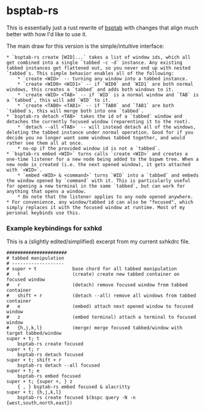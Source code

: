 # bsptab-rs

This is essentially just a rust rewrite of [bsptab](https://github.com/albertored11/bsptab) with
changes that align much better with how I'd like to use it.

The main draw for this version is the simple/intuitive interface:

    * `bsptab-rs create [WID]...` takes a list of window ids, which all get combined into a single `tabbed -c -d` instance. Any existing tabbed instances get flattened out, so you never end up with nested `tabbed`s. This simple behavior enables all of the following:
        * `create <WID>` -- turning any window into a tabbed instance.
        * `create <WID0> <WID1>` -- if `WID0` and `WID1` are both normal windows, this creates a `tabbed` and adds both windows to it.
        * `create <WID> <TAB>` -- if `WID` is a normal window and `TAB` is a `tabbed`, this will add `WID` to it.
        * `create <TAB0> <TAB1>` -- if `TAB0` and `TAB1` are both `tabbed`s, this will merge both into one `tabbed`.
    * `bsptab-rs detach <TAB>` takes the id of a `tabbed` window and detaches the currently focused window (reparenting it to the root).
        * `detach --all <TAB>` -- will instead detach all of the windows, deleting the tabbed instance under normal operation. Good for if you decide you no longer want some windows tabbed together, and would rather see them all at once.
        * no-op if the provided window id is not a `tabbed`.
    * `bsptab-rs embed <WID>` turns calls `create <WID>` and creates a one-time listener for a new node being added to the bspwm tree. When a new node is created (i.e. the next opened window), it gets attached with `<WID>`.
        * `embed <WID> & <command>` turns `WID` into a `tabbed` and embeds the window opened by `command` with it. This is particularly useful for opening a new terminal in the same `tabbed`, but can work for anything that opens a window.
        * Do note that the listener applies to any node opened anywhere.
    * For convenience, any window/tabbed id can also be "focused", which simply replaces it with the focused window at runtime. Most of my personal keybinds use this.


### Example keybindings for sxhkd

This is a (slightly edited/simplified) excerpt from my current sxhkdrc file.

```
######################
# tabbed manipulation
# -------------------
# super + t             base chord for all tabbed manipulation
#   t                   (create) create new tabbed container on focused window
#   r                   (detach) remove focused window from tabbed container
#   shift + r           (detach --all) remove all windows from tabbed container
#   e                   (embed) attach next opened window to focused window
#   z                   (embed terminal) attach a terminal to focused window
#   {h,j,k,l}           (merge) merge focused tabbed/window with target tabbed/window
super + t; t
    bsptab-rs create focused
super + t; r
    bsptab-rs detach focused
super + t; shift + r
    bsptab-rs detach --all focused
super + t; e
    bsptab-rs embed focused
super + t; {super +, } z
    { , } bsptab-rs embed focused & alacritty
super + t; {h,j,k,l}
    bsptab-rs create focused $(bspc query -N -n {west,south,north,east})
```
